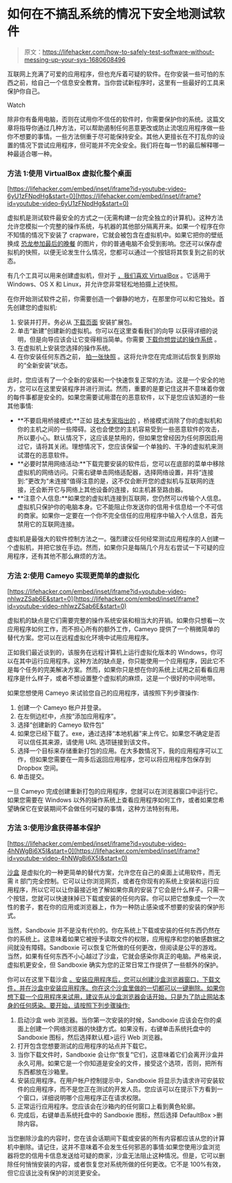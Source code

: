 # 如何在不搞乱系统的情况下安全地测试软件

> 原文：<https://lifehacker.com/how-to-safely-test-software-without-messing-up-your-sys-1680608496>

互联网上充满了可爱的应用程序，但也充斥着可疑的软件。在你安装一些可怕的东西之前，给自己一个信息安全教育。当你尝试新程序时，这里有一些最好的工具来保护你自己。

Watch

除非你有备用电脑，否则在试用你不信任的软件时，你需要保护你的系统。这篇文章将指导你通过几种方法，可以帮助遏制任何恶意更改或防止流氓应用程序做一些你不想要的事情。一些方法侧重于尽可能保持安全。其他人更擅长在不打乱你的设置的情况下尝试应用程序，但可能并不完全安全。我们将在每一节的最后解释哪一种最适合哪一种。

### **方法 1:使用 VirtualBox 虚拟化整个桌面**

 [https://lifehacker.com/embed/inset/iframe?id=youtube-video-6yU1zFNpdHg&start=0](https://lifehacker.com/embed/inset/iframe?id=youtube-video-6yU1zFNpdHg&start=0) 

虚拟机是测试软件最安全的方式之一(无需构建一台完全独立的计算机)。这种方法允许您模拟一个完整的操作系统，与机器的其他部分隔离开来。如果一个程序在你不知情的情况下安装了 crapware，它就会被包含在虚拟机中。如果它把你的壁纸换成 [恐龙参加最后的晚餐](http://vignette2.wikia.nocookie.net/uncyclopedia/images/b/bf/Dinosaur_Last_Supper.jpg/revision/latest?cb=20070119131521) 的图片，你的普通电脑不会受到影响。您还可以保存虚拟机的快照，以便无论发生什么情况，您都可以通过一个按钮将其恢复到之前的状态。

有几个工具可以用来创建虚拟机，但对于 [，我们喜欢 VirtualBox](https://lifehacker.com/the-best-virtualization-app-for-windows-5861847) 。它适用于 Windows、OS X 和 Linux，并允许您非常轻松地拍摄上述快照。

在你开始测试软件之前，你需要创造一个僻静的地方，在那里你可以和它独处。首先创建您的虚拟机:

1.  安装并打开。务必从 [下载页面](https://www.virtualbox.org/wiki/Downloads) 安装扩展包。
2.  单击“新建”创建新的虚拟机。你可以在这里查看我们的向导 以获得详细的说明，但是向导应该会让它变得相当简单。你需要 [下载你想尝试的操作系统](http://lifehacker.com/how-to-create-a-windows-8-installation-dvd-or-usb-drive-505769939) 。
3.  在虚拟机上安装您选择的操作系统。
4.  在你安装任何东西之前， [拍一张快照](http://lifehacker.com/test-software-with-virtual-machine-snapshots-to-keep-yo-1678112921) 。这将允许您在完成测试后恢复到原始的“全新安装”状态。

此时，您应该有了一个全新的安装和一个快速恢复正常的方法。这是一个安全的地方，您可以在这里安装程序并进行测试。然而，重要的是要记住这并不意味着你做的每件事都是安全的。如果您需要试用潜在的恶意软件，以下是您应该知道的一些其他事情:

*   **不要启用桥接模式:**正如 [技术专家指出的](http://www.howtogeek.com/206286/stop-testing-software-on-your-pc-use-virtual-machine-snapshots-instead/) ，桥接模式消除了你的虚拟机和你的主机之间的一些障碍。这也会使您的主机容易受到一些恶意软件的攻击，所以要小心。默认情况下，这应该是禁用的，但如果您曾经因为任何原因启用过它，请将其关闭。理想情况下，您应该保留一个单独的、干净的虚拟机来测试潜在的恶意软件。
*   **必要时禁用网络活动:**下载完要安装的软件后，您可以在底部的菜单中移除虚拟机的网络访问。只需右键单击网络适配器，选择网络设置，并将“连接到:”更改为“未连接”值得注意的是，这不仅会断开您的虚拟机与互联网的连接，还会断开它与网络上其他设备的连接，如主机甚至路由器。
*   **注意个人信息:**如果您的虚拟机连接到互联网，您仍然可以传输个人信息。虚拟机只保护你的电脑本身。它不能阻止你发送你的信用卡信息给一个不可信的商家。如果你一定要在一个你不完全信任的应用程序中输入个人信息，首先禁用它的互联网连接。

虚拟机是最强大的软件控制方法之一。强烈建议任何经常测试应用程序的人创建一个虚拟机，并把它放在手边。然而，如果你只是每隔几个月左右尝试一下可疑的应用程序，还有其他不那么麻烦的方法。

### **方法 2:使用 Cameyo 实现更简单的虚拟化**

 [https://lifehacker.com/embed/inset/iframe?id=youtube-video-nhlwzZSab6E&start=0](https://lifehacker.com/embed/inset/iframe?id=youtube-video-nhlwzZSab6E&start=0) 

虚拟机的缺点是它们需要完整的操作系统安装和相当大的开销。如果你只想看一次应用程序如何工作，而不担心所有的额外工作，Cameyo 提供了一个稍微简单的替代方案。您可以在远程虚拟化环境中试用应用程序。

正如我们最近谈到的，该服务在远程计算机上运行虚拟化版本的 Windows，你可以在其中运行应用程序。这种方法的缺点是，你只能使用一个应用程序，因此它不是每个任务的完美解决方案。然而，如果你只是想在你的系统上试用之前看看应用程序是什么样子，或者不想设置整个虚拟机的麻烦，这是一个很好的中间地带。

如果您想使用 Cameyo 来试验您自己的应用程序，请按照下列步骤操作:

1.  创建一个 Cameyo 帐户并登录。
2.  在左侧边栏中，点按“添加应用程序”。
3.  选择“创建新的 Cameyo 软件包”
4.  如果您已经下载了。exe，通过选择“本地机器”来上传它。如果您不确定是否可以信任其来源，请使用 URL 选项链接到该文件。
5.  选择一个目标来存储重新打包的应用。在大多数情况下，我的应用程序可以工作，但如果您需要在一周多后返回应用程序，您可以将应用程序包保存到 Dropbox 空间。
6.  单击提交。

一旦 Cameyo 完成创建重新打包的应用程序，您就可以在浏览器窗口中运行它。如果您需要在 Windows 以外的操作系统上查看应用程序如何工作，或者如果您希望确保它在安装期间不会做任何可疑的事情，这种方法特别有用。

### **方法 3:使用沙盒获得基本保护**

 [https://lifehacker.com/embed/inset/iframe?id=youtube-video-4hNWgBi6X5I&start=0](https://lifehacker.com/embed/inset/iframe?id=youtube-video-4hNWgBi6X5I&start=0) 

[沙盒](https://lifehacker.com/sandboxie-tests-apps-without-risking-your-system-now-s-514339469) 是虚拟化的一种更简单的替代方案，允许您在自己的桌面上试用软件，而无需 it 部门完全控制。它可以让你浏览网页，或者在你现有的系统上安装和运行应用程序，所以它可以让你最接近地了解如果你真的安装了它会是什么样子。只需一个按钮，您就可以快速抹掉已下载或安装的任何内容。你可以把它想象成一个一次性的套子，套在你的应用或浏览器上，作为一种防止感染或不想要的安装的保护形式。

当然，Sandboxie 并不是没有代价的。你在系统上下载或安装的任何东西仍然在你的系统上。这意味着如果它被授予读取文件的权限，应用程序和您的敏感数据之间就没有障碍。Sandboxie 可以恢复它所做的任何更改，但阅读是公平的游戏。当然，如果有任何东西不小心越过了沙盒，它就会感染你真正的电脑。严格来说，虚拟机更安全，但 Sandboxie 确实为您的正常日常工作提供了一些额外的保护。

你可以在这里下载沙盒 [。安装应用程序后，您可以创建沙盒浏览器窗口，下载文件，并在沙盒中安装应用程序。你在这个沙盒里做的一切都可以一键删除。如果你想下载一个应用程序来试用，建议先从沙盒浏览器会话开始，只是为了防止网站本身的任何感染。要开始，请按照下列步骤操作:](http://www.sandboxie.com/index.php?DownloadSandboxie)

1.  启动沙盒 web 浏览器。当你第一次安装的时候，Sandboxie 应该会在你的桌面上创建一个网络浏览器的快捷方式。如果没有，右键单击系统托盘中的 Sandboxie 图标，然后选择默认框>运行 Web 浏览器。
2.  打开包含您想要测试的应用程序的站点并下载它。
3.  当你下载文件时，Sandboxie 会让你“恢复”它们，这意味着它们会离开沙盒并永久可用。如果它是一个你知道是安全的文件，接受这个选项，否则，把所有东西都放在沙箱里。
4.  安装应用程序。在用户帐户控制提示中，Sandboxie 将显示为请求许可安装软件的应用程序，而不是您正在测试的开发人员。您应该可以在提示下方看到一个窗口，详细说明哪个应用程序正在请求权限。
5.  正常运行应用程序。您应该会在沙箱内的任何窗口上看到黄色轮廓。
6.  完成后，右键单击系统托盘中的 Sandboxie 图标，然后选择 DefaultBox >删除内容。

当您删除沙盒的内容时，您在该会话期间下载或安装的所有内容都应该从您的计算机中删除。请记住，这并不意味着不会发生任何邪恶的事情:如果您使用沙盒浏览器将您的信用卡信息发送给可疑的商家，沙盒无法阻止这种情况。但是，它可以删除任何悄悄安装的内容，或者恢复您对系统所做的任何更改。它不是 100%有效，但它应该比没有保护的浏览更安全。